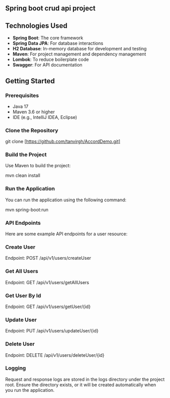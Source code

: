 ## Spring boot crud api project

## Technologies Used

- **Spring Boot**: The core framework
- **Spring Data JPA**: For database interactions
- **H2 Database**: In-memory database for development and testing
- **Maven**: For project management and dependency management
- **Lombok**: To reduce boilerplate code
- **Swagger**: For API documentation


## Getting Started

### Prerequisites

- Java 17 
- Maven 3.6 or higher
- IDE (e.g., IntelliJ IDEA, Eclipse)

### Clone the Repository


git clone [https://github.com/tanvirgh/AccordDemo.git]


### Build the Project
Use Maven to build the project:


mvn clean install


### Run the Application
You can run the application using the following command:

mvn spring-boot:run

### API Endpoints
Here are some example API endpoints for a user resource:

### Create User
Endpoint: POST /api/v1/users/createUser

### Get All Users
Endpoint: GET /api/v1/users/getAllUsers

### Get User By Id

Endpoint: GET /api/v1/users/getUser/{id}

### Update User
Endpoint: PUT /api/v1/users/updateUser/{id}

### Delete User
Endpoint: DELETE /api/v1/users/deleteUser/{id}

### Logging
Request and response logs are stored in the logs directory under the project root. Ensure the directory exists, or it will be created automatically when you run the application.
